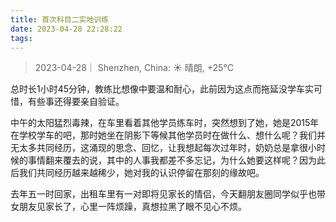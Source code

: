 ```yaml
---
title: 首次科目二实地训练
date: 2023-04-28 22:28:22
tags:
---
```


>2023-04-28｜ Shenzhen, China: ☀️   晴朗, +25°C

总时长1小时45分钟，教练比想像中要温和耐心，此前因为这点而拖延没学车实可惜，有些事还得要亲自验证。

中午的太阳猛烈毒辣，在车里看着其他学员练车时，突然想到了她，她是2015年在学校学车的吧，那时她坐在阴影下等候其他学员时在做什么、想什么呢？我们并无太多共同经历，这涌现的思念、回忆，让我想起每次过年时，奶奶总是拿很小时候的事情翻来覆去的说，其中的人事我都差不多忘记，为什么她要这样呢？因为此后我们共同经历越来越稀少，她对我的认识停留在那刻的缘故吧。

去年五一时回家，出租车里有一对即将见家长的情侣，今天翻朋友圈同学似乎也带女朋友见家长了，心里一阵烦躁，真想拉黑了眼不见心不烦。